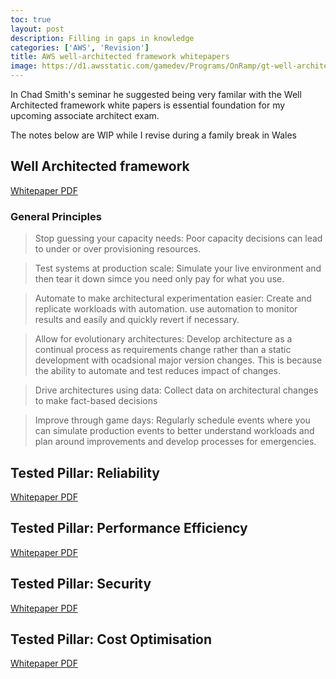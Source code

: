 ```yaml
---
toc: true
layout: post
description: Filling in gaps in knowledge
categories: ['AWS', 'Revision']
title: AWS well-architected framework whitepapers
image: https://d1.awsstatic.com/gamedev/Programs/OnRamp/gt-well-architected.4234ac16be6435d0ddd4ca693ea08106bc33de9f.png
---
```


In Chad Smith's seminar he suggested being very familar with the Well Architected framework white papers is essential foundation for my upcoming associate architect exam.

The notes below are WIP while I revise during a family break in Wales

## Well Architected framework

[Whitepaper PDF](https://d1.awsstatic.com/whitepapers/architecture/AWS_Well-Architected_Framework.pdf)

### General Principles

> Stop guessing your capacity needs: Poor capacity decisions can lead to under or over provisioning resources. 

> Test systems at production scale: Simulate your live environment and then tear it down simce you need only pay for what you use.

> Automate to make architectural experimentation easier: Create and replicate workloads with automation. use automation to monitor results and easily and quickly revert if necessary.

> Allow for evolutionary architectures: Develop architecture as a continual process as requirements change rather than a static development with ocadsional major version changes. This is because the ability to automate and test reduces impact of changes.

> Drive architectures using data: Collect data on architectural changes to make fact-based decisions

> Improve through game days: Regularly schedule events where you can simulate production events to better understand workloads and plan around improvements and develop processes for emergencies.

## Tested Pillar: Reliability

[Whitepaper PDF](https://d0.awsstatic.com/whitepapers/architecture/AWS-Reliability-Pillar.pdf?ref=wellarchitected-wp)

## Tested Pillar: Performance Efficiency

[Whitepaper PDF](https://d0.awsstatic.com/whitepapers/architecture/AWS-Performance-Efficiency-Pillar.pdf?ref=wellarchitected-wp)

## Tested Pillar: Security

[Whitepaper PDF](https://d0.awsstatic.com/whitepapers/architecture/AWS-Security-Pillar.pdf?ref=wellarchitected-wp)


## Tested Pillar: Cost Optimisation

[Whitepaper PDF](https://d0.awsstatic.com/whitepapers/architecture/AWS-Cost-Optimization-Pillar.pdf?ref=wellarchitected-wp)
